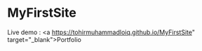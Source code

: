 # MyFirstSite
Live demo : <a https://tohirmuhammadloiq.github.io/MyFirstSite" target="_blank">Portfolio</a>
